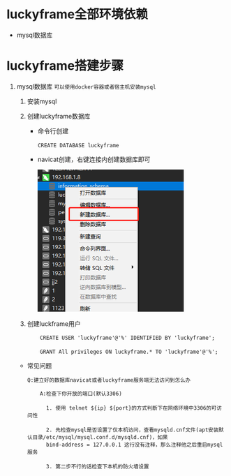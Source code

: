 # luckyframe全部环境依赖

- mysql数据库 

# luckyframe搭建步骤

1. mysql数据库 `可以使用docker容器或者宿主机安装mysql`

    1. 安装mysql
    2. 创建luckyframe数据库
       - 命令行创建

            `CREATE DATABASE luckyframe`

       - navicat创建，右键连接内创建数据库即可

            ![](./readmeRes/img/创建数据库.png)
    
    3. 创建luckframe用户

        ```
            CREATE USER 'luckyframe'@'%' IDENTIFIED BY 'luckyframe';
            
            GRANT All privileges ON luckyframe.* TO 'luckyframe'@'%';
        ```
    - 常见问题
        
        `Q:建立好的数据库navicat或者luckyframe服务端无法访问到怎么办`

        ```
            A:检查下你开放的端口(默认3306)
             
              1. 使用 telnet ${ip} ${port}的方式判断下在网络环境中3306的可访问性
              
              2. 先检查mysql是否设置了仅本机访问，查看mysqld.cnf文件(apt安装默认目录/etc/mysql/mysql.conf.d/mysqld.cnf)，如果
              bind-address = 127.0.0.1 这行没有注释，那么注释他之后重启mysql服务
              
              3. 第二步不行的话检查下本机的防火墙设置
              
        ```